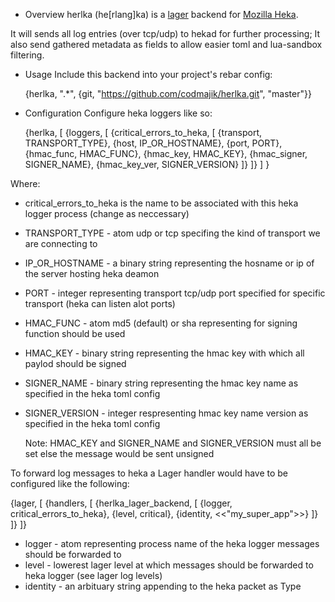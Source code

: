 
* Overview
herlka (he[rlang]ka) is a [lager](https://github.com/basho/lager) backend for [Mozilla Heka](https://github.com/mozilla-services/heka).


It will sends all log entries (over tcp/udp) to hekad for further processing; It also send gathered metadata as
fields to allow easier toml and lua-sandbox filtering.


* Usage
Include this backend into your project's rebar config:

    {herlka, ".*", {git, "https://github.com/codmajik/herlka.git", "master"}}


* Configuration
  Configure heka loggers like so:

    {herlka, [
            {loggers,  [
                {critical_errors_to_heka, [
                    {transport, TRANSPORT_TYPE},
                    {host, IP_OR_HOSTNAME},
                    {port, PORT},
                    {hmac_func, HMAC_FUNC},
                    {hmac_key, HMAC_KEY},
                    {hmac_signer, SIGNER_NAME},
                    {hmac_key_ver, SIGNER_VERSION}
                ]}
            ]}
        ]
    }

Where:

* critical_errors_to_heka is the name to be associated with this heka logger process (change as neccessary)


* TRANSPORT_TYPE - atom udp or tcp specifing the kind of transport we are connecting to
* IP_OR_HOSTNAME - a binary string representing the hosname or ip of the server hosting heka deamon
* PORT - integer representing transport tcp/udp port specified for specific transport (heka can listen alot ports)
* HMAC_FUNC - atom md5 (default) or sha representing for signing function should be used
* HMAC_KEY - binary string representing the hmac key with which all paylod should be signed
* SIGNER_NAME - binary string representing the hmac key name as specified in the heka toml config
* SIGNER_VERSION - integer respresenting hmac key name version as specified in the heka toml config

    Note: HMAC_KEY and SIGNER_NAME and SIGNER_VERSION must all be set else the message would be sent unsigned


To forward log messages to heka a Lager handler would have to be configured like the following:

  {lager, [
      {handlers, [
        {herlka_lager_backend, [
          {logger, critical_errors_to_heka},
          {level, critical},
          {identity, <<"my_super_app">>}
        ]}
      ]}
    ]}

* logger    -   atom representing process name of the heka logger messages should be forwarded to
* level     -   lowerest lager level at which messages should be forwarded to heka logger (see lager log levels)
* identity  -   an arbituary string appending to the heka packet as Type 



